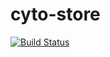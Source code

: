 # cyto-store

[![Build Status](https://travis-ci.org/cytoai/cyto-store.svg?branch=master)](https://travis-ci.org/cytoai/cyto-store)
